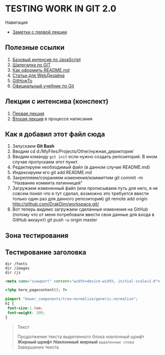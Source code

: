 TESTING WORK IN GIT 2.0
=======================

Навигация

* [Заметки с первой лекции](./docs/Notes-1.md)


Полезные ссылки
-----------------------------------

1. [Базовый интенсив по JavaScript](https://up.htmlacademy.ru/javascript/11)
2. [Шапргалка по GIT](http://dev-lab.info/2013/08/%D1%88%D0%BF%D0%B0%D1%80%D0%B3%D0%B0%D0%BB%D0%BA%D0%B0-%D0%BF%D0%BE-git-%D0%BE%D1%81%D0%BD%D0%BE%D0%B2%D0%BD%D1%8B%D0%B5-%D0%BA%D0%BE%D0%BC%D0%B0%D0%BD%D0%B4%D1%8B-%D1%81%D0%BB%D0%B8%D1%8F%D0%BD/)
3. [Как оформить README.md](http://webdesign.ru.net/article/pravila-oformleniya-fayla-readmemd-na-github.html)
4. [Статьи для WebДизайна](https://smartia.me/profession/webdesigner/)
5. [GitHowTo](https://githowto.com/ru)
6. [Официальный учебник по Git](https://git-scm.com/book/ru/v2)

Лекции с интенсива (конспект)
----
1. [Первая лекция](firstlection.md)
2. [Вторая лекция](secondlection.md) в процессе написания

Как я добавил этот файл сюда
-----------------------------------

1. Запускаем **Git Bash**
2. Вводим
    сd d:/MyFiles/Projects/Other/нужная_дериктория`
3. Вводим команду `git init` если нужно создать репозиторий. В ином случае пропускаем этот пункт.
4. Редактируем необходимый файл (в данном случае README.md)
5. Индексируем его
    git add README.md
6. Закрепляем/сохраняем изменения/коммиттим
    git commit -m "Название коммита латинницей"
7. Загружаем измененный файл (или прописываем путь для него, я не совсем понял что я тут сделал, возможно это требуется ввести только один раз для данного репозитория)
    git remote add origin http://github.com/DrakDim/workspace.git/
8. Вот теперь видимо загружаем сделанные изменения на GitHub (потому что от меня потребовали ввести свои данные для входа в GitHub аккаунт)
    git push -u origin master

Зона тестирования
-----------------------------------

Тестирование заголовка
----

    dir /fonts
    dir /images
    dir /js

```html
<meta name="viewport" content="width=device-width, initial-scale=1.0">
```

```php
<?php here_pagecontent(); ?>
```

```scss /* или css */
@import "bower_components/tree-normalize/generic.normalize";
h1 {
 font-size:1.5em;
 font-weight: 300;
}
```

> Текст
> 
> Продолжение текста выделенного блока
> _наклонный_ _шрифт_ **Жирный шрифт** ***Наклонный жирный*** `выделенные слова`
> Завершение текста
